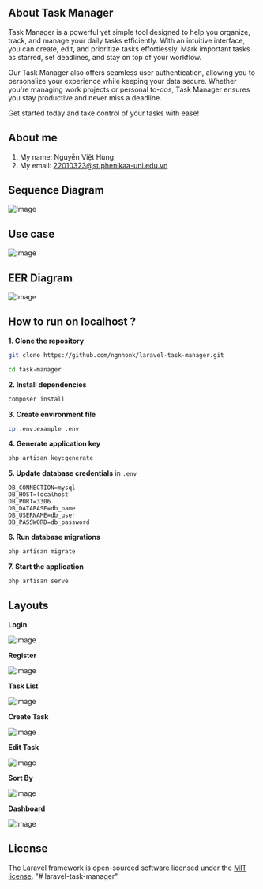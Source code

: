 
## About Task Manager

Task Manager is a powerful yet simple tool designed to help you organize, track, and manage your daily tasks efficiently. With an intuitive interface, you can create, edit, and prioritize tasks effortlessly. Mark important tasks as starred, set deadlines, and stay on top of your workflow.

Our Task Manager also offers seamless user authentication, allowing you to personalize your experience while keeping your data secure. Whether you're managing work projects or personal to-dos, Task Manager ensures you stay productive and never miss a deadline.

Get started today and take control of your tasks with ease!
## About me
1. My name: Nguyễn Việt Hùng
2. My email: 22010323@st.phenikaa-uni.edu.vn

## Sequence Diagram
![Image](public/images/diagram.png)

## Use case
![Image](public/images/use_case.png)

## EER Diagram
![Image](public/images/eer.png)

## How to run on localhost ?
**1. Clone the repository**  
   ```bash
   git clone https://github.com/ngnhonk/laravel-task-manager.git

   cd task-manager
   ```

**2. Install dependencies**  
   ```bash
   composer install
   ```

**3. Create environment file**  
   ```bash
   cp .env.example .env
   ```

**4. Generate application key**  
   ```bash
   php artisan key:generate
   ```

**5. Update database credentials** in `.env`  
   ```
   DB_CONNECTION=mysql
   DB_HOST=localhost
   DB_PORT=3306
   DB_DATABASE=db_name
   DB_USERNAME=db_user
   DB_PASSWORD=db_password
   ```

**6. Run database migrations**  
   ```bash
   php artisan migrate
   ```

**7. Start the application**  
   ```bash
   php artisan serve
   ```
## Layouts

**Login**

![image](public/images/login.png)

**Register**

![image](public/images/register.png)

**Task List**

![image](public/images/tasklist.png)

**Create Task**

![image](public/images/createtask.png)

**Edit Task**

![image](public/images/edit_task.png)

**Sort By**

![image](public/images/sort_by.png)

**Dashboard**

![image](public/images/dashboard.png)

## License

The Laravel framework is open-sourced software licensed under the [MIT license](https://opensource.org/licenses/MIT).
"# laravel-task-manager" 
